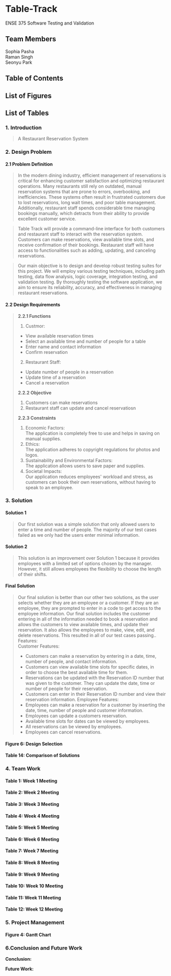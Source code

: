 
# Table-Track
ENSE 375 Software Testing and Validation


## Team Members
Sophia Pasha <br />
Raman Singh <br />
Seonyu Park <br />


## Table of Contents



## List of Figures


## List of Tables
 

### 1. Introduction <br />
> A Restaurant Reservation System<br />
>
> 
### 2. Design Problem
#### 2.1 Problem Definition <br />
> In the modern dining industry, efficient management of reservations is critical for enhancing customer satisfaction and optimizing restaurant operations. Many restaurants still rely on outdated, manual reservation systems that are prone to errors, overbooking, and inefficiencies. These systems often result in frustrated customers due to lost reservations, long wait times, and poor table management. Additionally, restaurant staff spends considerable time managing bookings manually, which detracts from their ability to provide excellent customer service.

> Table Track will provide a command-line interface for both customers and restaurant staff to interact with the reservation system. Customers can make reservations, view available time slots, and receive confirmation of their bookings. Restaurant staff will have access to functionalities such as adding, updating, and canceling reservations.

> Our main objective is to design and develop robust testing suites for this project. We will employ various testing techniques, including path testing, data flow analysis, logic coverage, integration testing, and validation testing. By thoroughly testing the software application, we aim to ensure its reliability, accuracy, and effectiveness in managing restaurant reservations.<br />

#### 2.2 Design Requirements <br />
> **2.2.1 Functions** <br />
> 1. Custmor:<br />
> - View available reservation times
> - Select an available time and number of people for a table
> - Enter name and contact information
> - Confirm reservation
>
> 2. Restaurant Staff:<br />
> - Update number of people in a reservation
> - Update time of a reservation
> - Cancel a reservation
>
> 
> **2.2.2 Objective** <br />
> 1. Customers can make reservations <br />
> 2. Restaurant staff can update and cancel reservatiosn <br />
>
> **2.2.3 Constraints** <br />
> 1. Economic Factors:<br />
> The application is completely free to use and helps in saving on manual supplies. <br />
> 2. Ethics: <br />
> The application adheres to copyright regulations for photos and logos. <br />
> 3. Sustainability and Environmental Factors: <br />
> The application allows users to save paper and supplies.<br />
> 4. Societal Impacts: <br />
> Our application reduces employees' workload and stress, as customers can book their own reservations, without having to speak to an employee. <br />

### 3. Solution
#### Solution 1<br />
> Our first solution was a simple solution that only allowed users to enter a time and number of people. The majority of our test cases failed as we only had the users enter minimal information.<br />
>
> 
#### Solution 2 <br />
> This solution is an improvement over Solution 1 because it provides employees with a limited set of options chosen by the manager. However, it still allows employees the flexibility to choose the length of their shifts.<br />
>
> 
#### Final Solution <br />
>  Our final solution is better than our other two solutions, as the user selects whether they are an employee or a customer. If they are an employee, they are prompted to enter in a code to get access to the employee information. Our final solution includes the customer entering in all of the information needed to book a reservation and allows the customers to view available times, and update their reservation. It also allows the employees to make, view, edit, and delete reservations. This resulted in all of our test cases passing..<br />
> Features: <br />
> Customer Features: <br />
> - Customers can make a reservation by entering in a date, time, number of people, and contact information.
> - Customers can view available time slots for specific dates, in order to choose the best available time for them.
> - Reservations can be updated with the Reservation ID number that was given to the customer. They can update the date, time or number of people for their reservation.
> - Customers can enter in their Reservation ID number and view their reservation information.
> Employee Features: <br />
> - Employees can make a reservation for a customer by inserting the date, time, number of people and customer information.
> - Employees can update a customers reservation.
> - Available time slots for dates can be viewed by employees.
> - All reservations can be viewed by employees.
> - Employees can cancel reservations.

#### Figure 6: Design Selection <br  />

#### Table 14: Comparison of Solutions


### 4. Team Work
#### Table 1: Week 1 Meeting 

#### Table 2: Week 2 Meeting

#### Table 3: Week 3 Meeting

#### Table 4: Week 4 Meeting

#### Table 5: Week 5 Meeting

#### Table 6: Week 6 Meeting

#### Table 7: Week 7 Meeting

#### Table 8: Week 8 Meeting
 
#### Table 9: Week 9 Meeting

#### Table 10: Week 10 Meeting

#### Table 11: Week 11 Meeting
 
#### Table 12: Week 12 Meeting

### 5. Project Management
#### Figure 4: Gantt Chart


### 6.Conclusion and Future Work
**Conclusion:** <br />

**Future Work:** <br />
